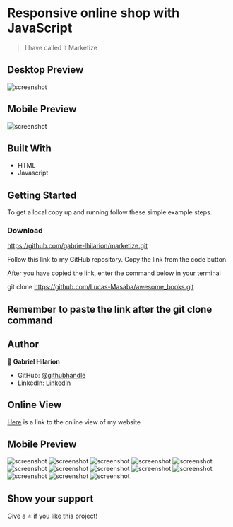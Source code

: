 # Responsive online shop with JavaScript


> I have called it Marketize

## Desktop Preview
![screenshot](./pics/screenshot.png)

## Mobile Preview
![screenshot](./pics/screenshot.png)

## Built With

- HTML
- Javascript


## Getting Started


To get a local copy up and running follow these simple example steps.

### Download 
https://github.com/gabrie-lhilarion/marketize.git
 
Follow this link to my GitHub repository. Copy the link from the code button
 
After you have copied the link, enter the command below in your terminal
 
git clone https://github.com/Lucas-Masaba/awesome_books.git

## Remember to paste the link after the git clone command 

## Author


👤 **Gabriel Hilarion**

- GitHub: [@githubhandle](https://github.com/gabrie-lhilarion)
- LinkedIn: [LinkedIn](https://www.linkedin.com/in/gabrielhilarion/)

## Online View

[Here]( https://github.com/gabrie-lhilarion/marketize/dist) is a link to the online view of my website

## Mobile Preview
![screenshot](./images/bag-of-rice.jpg)
![screenshot](./images/banana.jpg)
![screenshot](./images/beef.jpg)
![screenshot](./images/casava-tuber.jpg)
![screenshot](./images/cocoa-yam.jpg)
![screenshot](./images/condensed-palm-oil.jpg)
![screenshot](./images/curry-powder.jpg)
![screenshot](./images/fruites-pupkin.jpg)
![screenshot](./images/ginger.jpg)
![screenshot](./images/okra.jpg)
![screenshot](./images/onions.jpg)
![screenshot](./images/plantain.jpg)
![screenshot](./images/yam.jpg)

## Show your support

Give a ⭐️ if you like this project!


